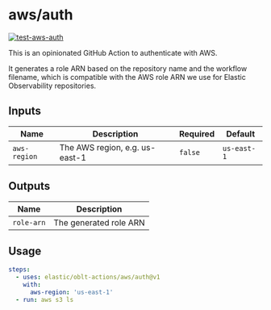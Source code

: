 # <!--name-->aws/auth<!--/name-->
[![test-aws-auth](https://github.com/elastic/oblt-actions/actions/workflows/test-aws-auth.yml/badge.svg?branch=main)](https://github.com/elastic/oblt-actions/actions/workflows/test-aws-auth.yml)

<!--description-->
This is an opinionated GitHub Action to authenticate with AWS.

It generates a role ARN based on the repository name and the workflow filename, which is compatible with the
AWS role ARN we use for Elastic Observability repositories.
<!--/description-->

## Inputs
<!--inputs-->
| Name         | Description                    | Required | Default     |
|--------------|--------------------------------|----------|-------------|
| `aws-region` | The AWS region, e.g. us-east-1 | `false`  | `us-east-1` |
<!--/inputs-->

## Outputs
<!--outputs-->
| Name       | Description            |
|------------|------------------------|
| `role-arn` | The generated role ARN |
<!--/outputs-->

## Usage
<!--usage action="elastic/oblt-actions/**" version="env:VERSION"-->
```yaml
steps:
  - uses: elastic/oblt-actions/aws/auth@v1
    with:
      aws-region: 'us-east-1'
  - run: aws s3 ls
```
<!--/usage-->
